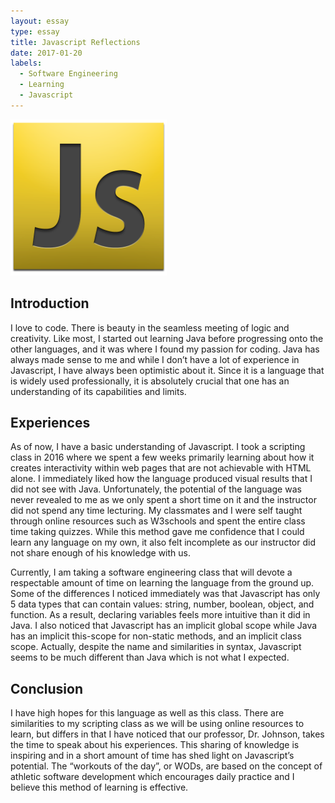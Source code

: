 ```yaml
---
layout: essay
type: essay
title: Javascript Reflections
date: 2017-01-20
labels:
  - Software Engineering
  - Learning
  - Javascript
---
```

<img class="ui medium right spaced image" src="../images/javascript-logo.png" width="250">

## Introduction
I love to code. There is beauty in the seamless meeting of logic and creativity. Like most, I started out learning Java before progressing onto the other languages, and it was where I found my passion for coding. Java has always made sense to me and while I don’t have a lot of experience in Javascript, I have always been optimistic about it. Since it is a language that is widely used professionally, it is absolutely crucial that one has an understanding of its capabilities and limits.

## Experiences
As of now, I have a basic understanding of Javascript. I took a scripting class in 2016 where we spent a few weeks primarily learning about how it creates interactivity within web pages that are not achievable with HTML alone. I immediately liked how the language produced visual results that I did not see with Java. Unfortunately, the potential of the language was never revealed to me as we only spent a short time on it and the instructor did not spend any time lecturing. My classmates and I were self taught through online resources such as W3schools and spent the entire class time taking quizzes. While this method gave me confidence that I could learn any language on my own, it also felt incomplete as our instructor did not share enough of his knowledge with us. 

Currently, I am taking a software engineering class that will devote a respectable amount of time on learning the language from the ground up. Some of the differences I noticed immediately was that Javascript has only 5 data types that can contain values: string, number, boolean, object, and function. As a result, declaring variables feels more intuitive than it did in Java. I also noticed that Javascript has an implicit global scope while Java has an implicit this-scope for non-static methods, and an implicit class scope. Actually, despite the name and similarities in syntax, Javascript seems to be much different than Java which is not what I expected.

## Conclusion
I have high hopes for this language as well as this class. There are similarities to my scripting class as we will be using online resources to learn, but differs in that I have noticed that our professor, Dr. Johnson, takes the time to speak about his experiences. This sharing of knowledge is inspiring and in a short amount of time has shed light on Javascript’s potential. The “workouts of the day”, or WODs, are based on the concept of athletic software development which encourages daily practice and I believe this method of learning is effective.
